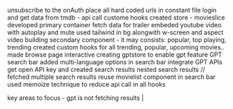 unsubscribe to the onAuth
place all hard coded urls in constant file
login and get data from tmdb - api call
custome hooks 
created store - movieslice
developed primary container
fetch data for trailer 
embeded youtube video with autoplay and mute
used tailwind in bg alongwith w-screen and aspect video
building secondary component - it may consists: popular, top playing, trending
created custom hooks for all trending, popular, upcoming movies..
made browse page interactive
creating gptstore to enable gpt feature
GPT search bar
added multi-language options in search bar
integrate GPT APIs
get open API key and created search results
nested search results // fetched multiple search results
reuse movielist component in search bar
used memoize technique to reduce api call in all hooks



key areas to focus - gpt is not fetching results | 